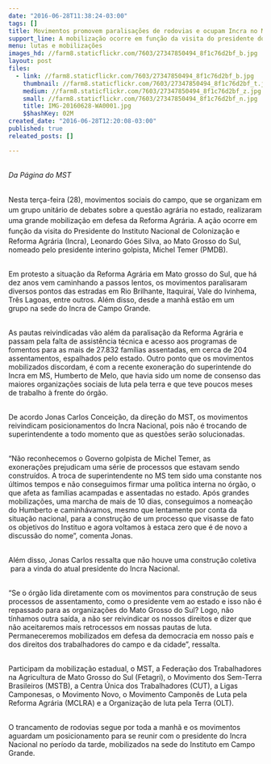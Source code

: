 ```yaml
---
date: "2016-06-28T11:38:24-03:00"
tags: []
title: Movimentos promovem paralisações de rodovias e ocupam Incra no MS
support_line: A mobilização ocorre em função da visita do presidente do Incra nacional ao estado
menu: lutas e mobilizações
images_hd: //farm8.staticflickr.com/7603/27347850494_8f1c76d2bf_b.jpg
layout: post
files:
  - link: //farm8.staticflickr.com/7603/27347850494_8f1c76d2bf_b.jpg
    thumbnail: //farm8.staticflickr.com/7603/27347850494_8f1c76d2bf_t.jpg
    medium: //farm8.staticflickr.com/7603/27347850494_8f1c76d2bf_z.jpg
    small: //farm8.staticflickr.com/7603/27347850494_8f1c76d2bf_n.jpg
    title: IMG-20160628-WA0001.jpg
    $$hashKey: 02M
created_date: "2016-06-28T12:20:08-03:00"
published: true
releated_posts: []

---
```

<p><br />
<em>Da P&aacute;gina do MST&nbsp;</em></p>

<p><br />
<span style="line-height: 20.8px;">Nesta ter&ccedil;a-feira (28),&nbsp;movimentos sociais do campo, que se organizam em um grupo unit&aacute;rio de debates sobre a quest&atilde;o agr&aacute;ria no estado, realizaram uma grande&nbsp;mobiliza&ccedil;&atilde;o em defesa da Reforma Agr&aacute;ria.&nbsp;A a&ccedil;&atilde;o ocorre em fun&ccedil;&atilde;o da visita do</span>&nbsp;Presidente do Instituto Nacional de Coloniza&ccedil;&atilde;o e Reforma Agr&aacute;ria (Incra), Leonardo G&oacute;es Silva, ao Mato Grosso do Sul, nomeado pelo presidente interino golpista, Michel Temer (PMDB).</p>

<p><br />
Em protesto a situa&ccedil;&atilde;o da Reforma Agr&aacute;ria em Mato grosso do Sul, que h&aacute; dez anos vem caminhando&nbsp;a passos lentos,&nbsp;os movimentos paralisaram diversos pontos das estradas&nbsp;em Rio Brilhante, Itaquira&iacute;, Vale do Ivinhema, Tr&ecirc;s Lagoas, entre outros. Al&eacute;m disso, desde a manh&atilde; est&atilde;o&nbsp;em um grupo&nbsp;na sede do Incra&nbsp;de Campo Grande.</p>

<p><br />
As pautas reivindicadas v&atilde;o al&eacute;m da paralisa&ccedil;&atilde;o da Reforma Agr&aacute;ria e passam pela falta de assist&ecirc;ncia t&eacute;cnica e acesso aos programas de fomentos para as mais de 27.832 fam&iacute;lias assentadas, em cerca de 204 assentamentos, espalhados pelo estado.&nbsp;Outro ponto que os movimentos mobilizados discordam,&nbsp;&eacute; com a recente exonera&ccedil;&atilde;o do superintende do Incra&nbsp;em MS, Humberto de Melo, que havia sido um nome de consenso das maiores organiza&ccedil;&otilde;es sociais de luta pela terra e que teve poucos meses de trabalho &agrave; frente do &oacute;rg&atilde;o.</p>

<p><br />
De acordo&nbsp;Jonas Carlos Concei&ccedil;&atilde;o, da dire&ccedil;&atilde;o do MST, os movimentos reivindicam posicionamentos do Incra Nacional, pois n&atilde;o &eacute; trocando de superintendente a todo momento que as quest&otilde;es ser&atilde;o solucionadas.&nbsp;</p>

<p><br />
&ldquo;N&atilde;o reconhecemos o Governo golpista de Michel Temer, as exonera&ccedil;&otilde;es&nbsp;prejudicam uma s&eacute;rie de processos que estavam sendo constru&iacute;dos. A troca de superintendente no&nbsp;MS tem sido uma constante nos &uacute;ltimos tempos e n&atilde;o conseguimos firmar uma pol&iacute;tica interna no &oacute;rg&atilde;o, o que afeta&nbsp;as fam&iacute;lias acampadas e assentadas no estado. Ap&oacute;s grandes mobiliza&ccedil;&otilde;es, uma marcha de mais de 10 dias, conseguimos a nomea&ccedil;&atilde;o do Humberto e caminh&aacute;vamos, mesmo que lentamente por conta da situa&ccedil;&atilde;o nacional, para a constru&ccedil;&atilde;o de um processo que visasse de fato os objetivos do Instituo e agora voltamos &agrave; estaca zero que &eacute; de novo a discuss&atilde;o do nome&rdquo;, comenta&nbsp;Jonas.</p>

<p><br />
Al&eacute;m disso, Jonas Carlos ressalta que n&atilde;o houve uma constru&ccedil;&atilde;o coletiva &nbsp;para a vinda do atual presidente do Incra&nbsp;Nacional.</p>

<p><br />
&ldquo;Se o &oacute;rg&atilde;o lida diretamente com os movimentos para constru&ccedil;&atilde;o de seus processos de assentamento,&nbsp;como o presidente vem ao estado e isso n&atilde;o &eacute; repassado para as organiza&ccedil;&otilde;es do Mato Grosso do Sul? Logo,&nbsp;n&atilde;o t&iacute;nhamos outra sa&iacute;da, a n&atilde;o ser reivindicar os nossos direitos e&nbsp;dizer que n&atilde;o aceitaremos mais retrocessos em nossas pautas de luta. Permaneceremos&nbsp;mobilizados em defesa da democracia em nosso&nbsp;pa&iacute;s e dos direitos dos trabalhadores do campo e da cidade&rdquo;, ressalta.&nbsp;</p>

<p><br />
Participam da mobiliza&ccedil;&atilde;o estadual,&nbsp;o MST, a&nbsp;Federa&ccedil;&atilde;o dos Trabalhadores na Agricultura de Mato Grosso do Sul (Fetagri), o Movimento dos Sem-Terra Brasileiros (MSTB), a Centra &Uacute;nica dos Trabalhadores (CUT), a Ligas Camponesas, o Movimento Novo, o Movimento Campon&ecirc;s de Luta pela Reforma Agr&aacute;ria (MCLRA) e a Organiza&ccedil;&atilde;o de luta pela Terra (OLT).</p>

<p><br />
O trancamento de&nbsp;rodovias segue por toda a manh&atilde; e os movimentos aguardam um posicionamento para se reunir com o presidente do Incra Nacional no per&iacute;odo da tarde, mobilizados na sede do Instituto em Campo Grande.&nbsp;</p>
